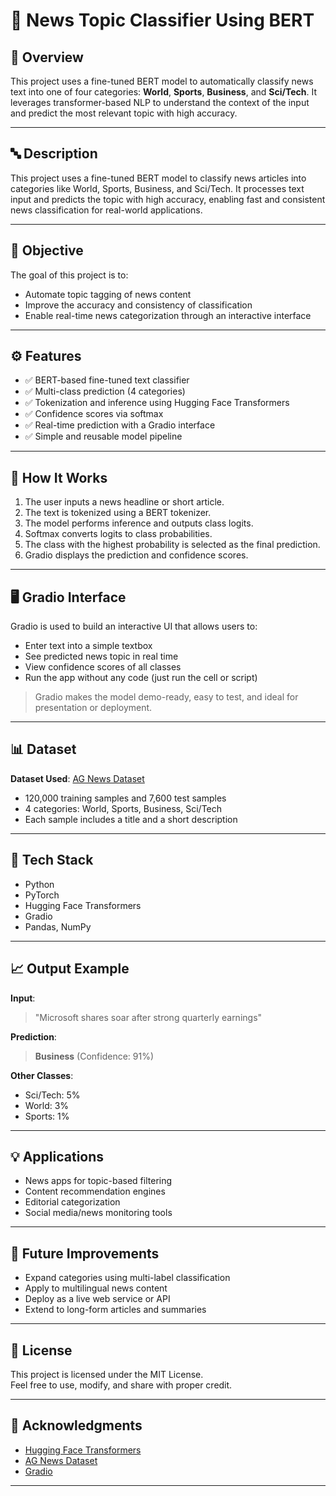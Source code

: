 # 📰 News Topic Classifier Using BERT

## 📌 Overview

This project uses a fine-tuned BERT model to automatically classify news text into one of four categories: **World**, **Sports**, **Business**, and **Sci/Tech**. It leverages transformer-based NLP to understand the context of the input and predict the most relevant topic with high accuracy.

---

## 🔤 Description

This project uses a fine-tuned BERT model to classify news articles into categories like World, Sports, Business, and Sci/Tech. It processes text input and predicts the topic with high accuracy, enabling fast and consistent news classification for real-world applications.

---

## 🎯 Objective

The goal of this project is to:
- Automate topic tagging of news content
- Improve the accuracy and consistency of classification
- Enable real-time news categorization through an interactive interface

---

## ⚙️ Features

- ✅ BERT-based fine-tuned text classifier
- ✅ Multi-class prediction (4 categories)
- ✅ Tokenization and inference using Hugging Face Transformers
- ✅ Confidence scores via softmax
- ✅ Real-time prediction with a Gradio interface
- ✅ Simple and reusable model pipeline

---

## 🧠 How It Works

1. The user inputs a news headline or short article.
2. The text is tokenized using a BERT tokenizer.
3. The model performs inference and outputs class logits.
4. Softmax converts logits to class probabilities.
5. The class with the highest probability is selected as the final prediction.
6. Gradio displays the prediction and confidence scores.

---

## 🖥️ Gradio Interface

Gradio is used to build an interactive UI that allows users to:
- Enter text into a simple textbox
- See predicted news topic in real time
- View confidence scores of all classes
- Run the app without any code (just run the cell or script)

> Gradio makes the model demo-ready, easy to test, and ideal for presentation or deployment.

---

## 📊 Dataset

**Dataset Used**: [AG News Dataset](https://www.kaggle.com/datasets/amananandrai/ag-news-classification-dataset)

- 120,000 training samples and 7,600 test samples
- 4 categories: World, Sports, Business, Sci/Tech
- Each sample includes a title and a short description

---

## 🧰 Tech Stack

- Python
- PyTorch
- Hugging Face Transformers
- Gradio
- Pandas, NumPy

---

## 📈 Output Example

**Input**:  
> "Microsoft shares soar after strong quarterly earnings"

**Prediction**:  
> **Business** (Confidence: 91%)

**Other Classes**:  
- Sci/Tech: 5%  
- World: 3%  
- Sports: 1%

---

## 💡 Applications

- News apps for topic-based filtering
- Content recommendation engines
- Editorial categorization
- Social media/news monitoring tools

---

## 🚀 Future Improvements

- Expand categories using multi-label classification
- Apply to multilingual news content
- Deploy as a live web service or API
- Extend to long-form articles and summaries

---

## 📎 License

This project is licensed under the MIT License.  
Feel free to use, modify, and share with proper credit.

---

## 🙌 Acknowledgments

- [Hugging Face Transformers](https://huggingface.co/transformers/)
- [AG News Dataset](https://www.kaggle.com/datasets/amananandrai/ag-news-classification-dataset)
- [Gradio](https://www.gradio.app/)

---

